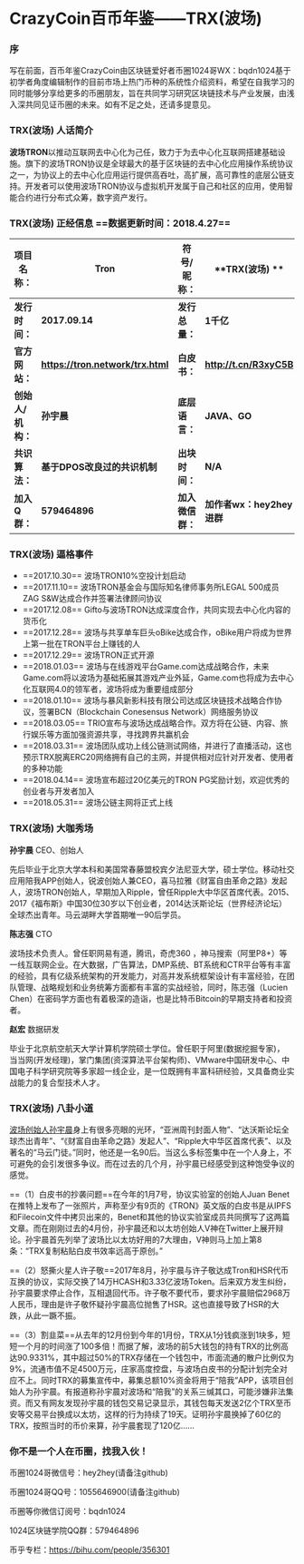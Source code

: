 
# CrazyCoin百币年鉴——TRX(波场) 

### 序
写在前面，百币年鉴CrazyCoin由区块链爱好者币圈1024哥WX：bqdn1024基于初学者角度编辑制作的目前市场上热门币种的系统性介绍资料，希望在自我学习的同时能够分享给更多的币圈朋友，旨在共同学习研究区块链技术与产业发展，由浅入深共同见证币圈的未来。如有不足之处，还请多提意见。

### TRX(波场) 人话简介

**波场TRON**以推动互联网去中心化为己任，致力于为去中心化互联网搭建基础设施。旗下的波场TRON协议是全球最大的基于区块链的去中心化应用操作系统协议之一，为协议上的去中心化应用运行提供高吞吐，高扩展，高可靠性的底层公链支持。开发者可以使用波场TRON协议与虚拟机开发属于自己和社区的应用，使用智能合约进行分布式众筹，数字资产发行。

### TRX(波场) 正经信息  ==数据更新时间：2018.4.27==

**项目名称：**| **Tron**|**符号/昵称：**|**TRX(波场) **
----------- | ----------- | ------------- | -------------
**发行时间：** | **2017.09.14** | **发行总量：**| **1千亿**
**官方网站：**| **https://tron.network/trx.html**  | **白皮书：** | **http://t.cn/R3xyC5B**
**创始人/机构：**  | **孙宇晨** | **底层语言：** | **JAVA、GO**
**共识算法：** | **基于DPOS改良过的共识机制**  | **出块时间：**| **N/A**
**加入Q群：** | **579464896**  | **加入微信群：**| **加作者wx：hey2hey进群**


### TRX(波场) 逼格事件

 - ==2017.10.30== 波场TRON10%空投计划启动
 - ==2017.11.10== 波场TRON基金会与国际知名律师事务所LEGAL 500成员ZAG S&W达成合作并签署法律顾问协议
 - ==2017.12.08== Gifto与波场TRON达成深度合作，共同实现去中心化内容的货币化
 - ==2017.12.28== 波场与共享单车巨头oBike达成合作，oBike用户将成为世界上第一批在TRON平台上赚钱的人
 - ==2017.12.29== 波场TRON正式开源
 - ==2018.01.03== 波场与在线游戏平台Game.com达成战略合作，未来Game.com将以波场为基础拓展其游戏产业外延，Game.com也将成为去中心化互联网4.0的领军者，波场将成为重要组成部分
 - ==2018.01.10== 波场与暴风新影科技有限公司达成区块链技术战略合作协议，签署BCN（Blockchain Conesensus Network）网络服务协议
 - ==2018.03.05== TRIO宣布与波场达成战略合作。双方将在公链、内容、旅行娱乐等方面加强资源共享，寻找跨界共赢机会
 - ==2018.03.31== 波场团队成功上线公链测试网络，并进行了直播活动，这也预示TRX脱离ERC20网络拥有自己的主网，并提供相对应针对开发者、使用者的多种功能
 - ==2018.04.14== 波场宣布超过20亿美元的TRON PG奖励计划，欢迎优秀的创业者与开发者加入
 - ==2018.05.31== 波场公链主网将正式上线

### TRX(波场) 大咖秀场

**孙宇晨** CEO、创始人

先后毕业于北京大学本科和美国常春藤盟校宾夕法尼亚大学，硕士学位。移动社交应用陪我APP创始人，锐波创始人兼CEO，喜马拉雅《财富自由革命之路》发起人，波场TRON创始人，早期加入Ripple，曾任Ripple大中华区首席代表。2015、2017《福布斯》中国30位30岁以下创业者，2014达沃斯论坛（世界经济论坛）全球杰出青年。马云湖畔大学首期唯一90后学员。

**陈志强** CTO

波场技术负责人。曾任职网易有道，腾讯，奇虎360 ，神马搜索（阿里P8+）等一线互联网企业。在大数据，广告算法，DMP系统、BT系统和CTR平台等有丰富的经验，具有亿级系统架构的开发能力，对高并发系统框架设计有丰富经验，在团队管理、战略规划和业务统筹方面都有丰富的实战经验，同时，陈志强（Lucien Chen）在密码学方面也有着极深的造诣，也是比特币Bitcoin的早期支持者和投资者。

**赵宏** 数据研发

毕业于北京航空航天大学计算机学院硕士学位。曾任职于阿里(数据挖掘专家)， 当当网(开发经理)，掌门集团(资深算法平台架构师)、VMware中国研发中心、中国电子科学研究院等多家超一线企业，是一位既拥有丰富科研经验，又具备商业实战能力的复合型技术人才。



### TRX(波场) 八卦小道

[波场创始人孙宇晨](https://mp.weixin.qq.com/s?__biz=MjM5MDUwNzQxNw==&mid=2247483802&idx=1&sn=c855c9d374b3dda98fdb1937ea972c5c&chksm=a642896c9135007a47d12299782efc33f026274e3afe73aaf6ea3a74fb7bc08918a914f8d1bf#rd)身上有很多亮眼的光环，“亚洲周刊封面人物”、“达沃斯论坛全球杰出青年”、“《财富自由革命之路》发起人”、“Ripple大中华区首席代表”、以及著名的“马云门徒。”同时，他还是一名90后。当这么多标签集中在一个人身上，不可避免的会引发很多争议。而在过去的几个月，孙宇晨已经感受到这种饱受争议的感觉。

==（1）白皮书的抄袭问题==在今年的1月7号，协议实验室的创始人Juan Benet在推特上发布了一张照片，声称至少有9页的《TRON》英文版的白皮书是从IPFS和Filecoin文件中拷贝出来的，Benet和其他的协议实验室成员共同撰写了这两篇文章。而在刚刚过去的4月份，孙宇晨还和以太坊创始人V神在Twitter上展开辩论。孙宇晨首先列举了波场比以太坊好用的7大理由，V神则马上加上第8条：“TRX复制粘贴白皮书效率远高于原创。”

==（2）怒撕火星人许子敬==2017年8月，孙宇晨与许子敬达成Tron和HSR代币互换的协议，实际交换了14万HCASH和3.33亿波场Token。后来双方发生纠纷，孙宇晨要求停止合作，互相退回代币。许子敬不要代币，要求孙宇晨赔偿2968万人民币，理由是许子敬怀疑孙宇晨高位抛售了HSR。这也直接导致了HSR的大跌，从此一蹶不振。

==（3）割韭菜==从去年的12月份到今年的1月份，TRX从1分钱疯涨到1块多，短短一个月的时间涨了100多倍！而据了解，波场的前5大钱包的持有TRX的比例高达90.9331%，其中超过50%的TRX存储在一个钱包中，市面流通的散户比例仅为9%，流通市值不足4500万元，庄家高度控盘，与波场白皮书的分配计划完全对应不上。同时TRX的募集宣传中，募集总额10%资金将用于“陪我”APP，该项目创始人为孙宇晨。有报道称孙宇晨对波场和“陪我”的关系三缄其口，可能涉嫌非法集资。而又有网友发现孙宇晨的钱包交易记录显示，其钱包每天发送2亿个TRX至币安等交易平台换成以太坊，这样的行为持续了19天。证明孙宇晨换掉了60亿的TRX，按照当时的币价来算，孙宇晨套现了120亿……

### 你不是一个人在币圈，找我入伙！
币圈1024哥微信号：hey2hey(请备注github)

币圈1024哥QQ号：1055646900(请备注github)

币圈等你微信订阅号：bqdn1024

1024区块链学院QQ群：579464896

币乎专栏：https://bihu.com/people/356301

